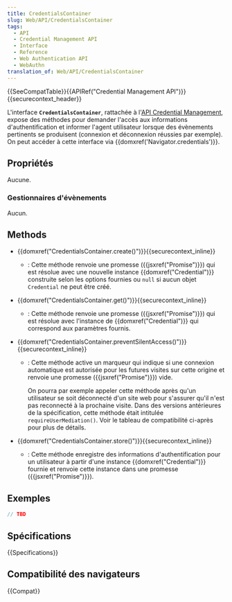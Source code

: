 ```yaml
---
title: CredentialsContainer
slug: Web/API/CredentialsContainer
tags:
  - API
  - Credential Management API
  - Interface
  - Reference
  - Web Authentication API
  - WebAuthn
translation_of: Web/API/CredentialsContainer
---
```


{{SeeCompatTable}}{{APIRef("Credential Management API")}}{{securecontext_header}}

L'interface **`CredentialsContainer`**, rattachée à l'[API Credential Management](/fr/docs/Web/API/Credential_Management_API), expose des méthodes pour demander l'accès aux informations d'authentification et informer l'agent utilisateur lorsque des évènements pertinents se produisent (connexion et déconnexion réussies par exemple). On peut accéder à cette interface via {{domxref('Navigator.credentials')}}.

## Propriétés

Aucune.

### Gestionnaires d'évènements

Aucun.

## Methods

- {{domxref("CredentialsContainer.create()")}}{{securecontext_inline}}
  - : Cette méthode renvoie une promesse ({{jsxref("Promise")}}) qui est résolue avec une nouvelle instance {{domxref("Credential")}} construite selon les options fournies ou `null` si aucun objet `Credential` ne peut être créé.
- {{domxref("CredentialsContainer.get()")}}{{securecontext_inline}}
  - : Cette méthode renvoie une promesse ({{jsxref("Promise")}}) qui est résolue avec l'instance de {{domxref("Credential")}} qui correspond aux paramètres fournis.
- {{domxref("CredentialsContainer.preventSilentAccess()")}}{{securecontext_inline}}

  - : Cette méthode active un marqueur qui indique si une connexion automatique est autorisée pour les futures visites sur cette origine et renvoie une promesse ({{jsxref("Promise")}}) vide.

    On pourra par exemple appeler cette méthode après qu'un utilisateur se soit déconnecté d'un site web pour s'assurer qu'il n'est pas reconnecté à la prochaine visite. Dans des versions antérieures de la spécification, cette méthode était intitulée `requireUserMediation()`. Voir le tableau de compatibilité ci-après pour plus de détails.

- {{domxref("CredentialsContainer.store()")}}{{securecontext_inline}}
  - : Cette méthode enregistre des informations d'authentification pour un utilisateur à partir d'une instance {{domxref("Credential")}} fournie et renvoie cette instance dans une promesse ({{jsxref("Promise")}}).

## Exemples

```js
// TBD
```

## Spécifications

{{Specifications}}

## Compatibilité des navigateurs

{{Compat}}
